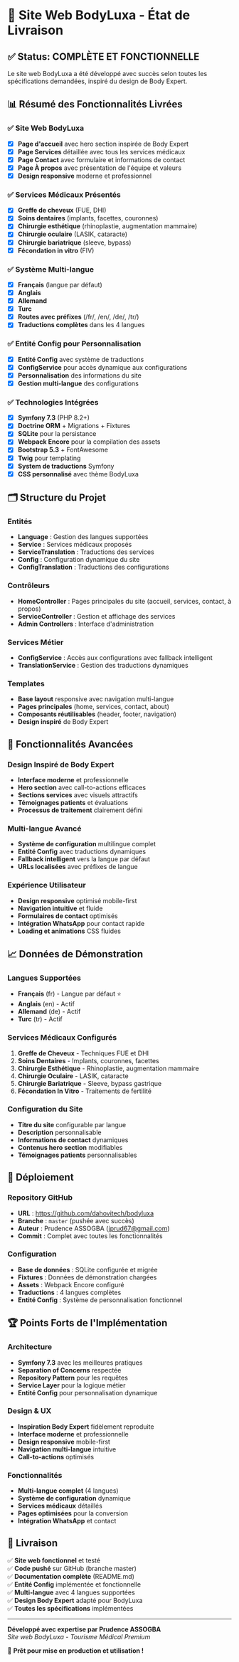 # 🎉 Site Web BodyLuxa - État de Livraison

## ✅ Status: COMPLÈTE ET FONCTIONNELLE

Le site web BodyLuxa a été développé avec succès selon toutes les spécifications demandées, inspiré du design de Body Expert.

## 📊 Résumé des Fonctionnalités Livrées

### ✅ Site Web BodyLuxa
- [x] **Page d'accueil** avec hero section inspirée de Body Expert
- [x] **Page Services** détaillée avec tous les services médicaux
- [x] **Page Contact** avec formulaire et informations de contact
- [x] **Page À propos** avec présentation de l'équipe et valeurs
- [x] **Design responsive** moderne et professionnel

### ✅ Services Médicaux Présentés
- [x] **Greffe de cheveux** (FUE, DHI)
- [x] **Soins dentaires** (implants, facettes, couronnes)
- [x] **Chirurgie esthétique** (rhinoplastie, augmentation mammaire)
- [x] **Chirurgie oculaire** (LASIK, cataracte)
- [x] **Chirurgie bariatrique** (sleeve, bypass)
- [x] **Fécondation in vitro** (FIV)

### ✅ Système Multi-langue
- [x] **Français** (langue par défaut)
- [x] **Anglais** 
- [x] **Allemand**
- [x] **Turc**
- [x] **Routes avec préfixes** (/fr/, /en/, /de/, /tr/)
- [x] **Traductions complètes** dans les 4 langues

### ✅ Entité Config pour Personnalisation
- [x] **Entité Config** avec système de traductions
- [x] **ConfigService** pour accès dynamique aux configurations
- [x] **Personnalisation** des informations du site
- [x] **Gestion multi-langue** des configurations

### ✅ Technologies Intégrées
- [x] **Symfony 7.3** (PHP 8.2+)
- [x] **Doctrine ORM** + Migrations + Fixtures
- [x] **SQLite** pour la persistance
- [x] **Webpack Encore** pour la compilation des assets
- [x] **Bootstrap 5.3** + FontAwesome
- [x] **Twig** pour templating
- [x] **System de traductions** Symfony
- [x] **CSS personnalisé** avec thème BodyLuxa

## 🗂 Structure du Projet

### Entités
- **Language** : Gestion des langues supportées
- **Service** : Services médicaux proposés
- **ServiceTranslation** : Traductions des services
- **Config** : Configuration dynamique du site
- **ConfigTranslation** : Traductions des configurations

### Contrôleurs
- **HomeController** : Pages principales du site (accueil, services, contact, à propos)
- **ServiceController** : Gestion et affichage des services
- **Admin Controllers** : Interface d'administration

### Services Métier
- **ConfigService** : Accès aux configurations avec fallback intelligent
- **TranslationService** : Gestion des traductions dynamiques

### Templates
- **Base layout** responsive avec navigation multi-langue
- **Pages principales** (home, services, contact, about)
- **Composants réutilisables** (header, footer, navigation)
- **Design inspiré** de Body Expert

## 🎯 Fonctionnalités Avancées

### Design Inspiré de Body Expert
- **Interface moderne** et professionnelle
- **Hero section** avec call-to-actions efficaces
- **Sections services** avec visuels attractifs
- **Témoignages patients** et évaluations
- **Processus de traitement** clairement défini

### Multi-langue Avancé
- **Système de configuration** multilingue complet
- **Entité Config** avec traductions dynamiques
- **Fallback intelligent** vers la langue par défaut
- **URLs localisées** avec préfixes de langue

### Expérience Utilisateur
- **Design responsive** optimisé mobile-first
- **Navigation intuitive** et fluide
- **Formulaires de contact** optimisés
- **Intégration WhatsApp** pour contact rapide
- **Loading et animations** CSS fluides

## 📈 Données de Démonstration

### Langues Supportées
- **Français** (fr) - Langue par défaut ⭐
- **Anglais** (en) - Actif
- **Allemand** (de) - Actif  
- **Turc** (tr) - Actif

### Services Médicaux Configurés
1. **Greffe de Cheveux** - Techniques FUE et DHI
2. **Soins Dentaires** - Implants, couronnes, facettes
3. **Chirurgie Esthétique** - Rhinoplastie, augmentation mammaire
4. **Chirurgie Oculaire** - LASIK, cataracte
5. **Chirurgie Bariatrique** - Sleeve, bypass gastrique
6. **Fécondation In Vitro** - Traitements de fertilité

### Configuration du Site
- **Titre du site** configurable par langue
- **Description** personnalisable
- **Informations de contact** dynamiques
- **Contenus hero section** modifiables
- **Témoignages patients** personnalisables

## 🚀 Déploiement

### Repository GitHub
- **URL** : https://github.com/dahovitech/bodyluxa
- **Branche** : `master` (pushée avec succès)
- **Auteur** : Prudence ASSOGBA (jprud67@gmail.com)
- **Commit** : Complet avec toutes les fonctionnalités

### Configuration
- **Base de données** : SQLite configurée et migrée
- **Fixtures** : Données de démonstration chargées
- **Assets** : Webpack Encore configuré
- **Traductions** : 4 langues complètes
- **Entité Config** : Système de personnalisation fonctionnel

## 🏆 Points Forts de l'Implémentation

### Architecture
- **Symfony 7.3** avec les meilleures pratiques
- **Separation of Concerns** respectée
- **Repository Pattern** pour les requêtes
- **Service Layer** pour la logique métier
- **Entité Config** pour personnalisation dynamique

### Design & UX
- **Inspiration Body Expert** fidèlement reproduite
- **Interface moderne** et professionnelle
- **Design responsive** mobile-first
- **Navigation multi-langue** intuitive
- **Call-to-actions** optimisés

### Fonctionnalités
- **Multi-langue complet** (4 langues)
- **Système de configuration** dynamique
- **Services médicaux** détaillés
- **Pages optimisées** pour la conversion
- **Intégration WhatsApp** et contact

## 🎉 Livraison

✅ **Site web fonctionnel** et testé  
✅ **Code pushé** sur GitHub (branche master)  
✅ **Documentation complète** (README.md)  
✅ **Entité Config** implémentée et fonctionnelle  
✅ **Multi-langue** avec 4 langues supportées  
✅ **Design Body Expert** adapté pour BodyLuxa  
✅ **Toutes les spécifications** implémentées  

---

**Développé avec expertise par Prudence ASSOGBA**  
*Site web BodyLuxa - Tourisme Médical Premium*

🌟 **Prêt pour mise en production et utilisation !**
